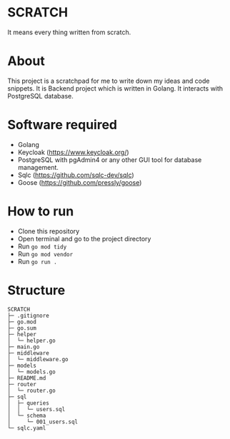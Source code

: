 # SCRATCH
It means every thing written from scratch.

# About
This project is a scratchpad for me to write down my ideas and code snippets.
It is Backend project which is written in Golang.
It interacts with PostgreSQL database.

# Software required
- Golang
- Keycloak (https://www.keycloak.org/)
- PostgreSQL with pgAdmin4 or any other GUI tool for database management.
- Sqlc (https://github.com/sqlc-dev/sqlc)
- Goose (https://github.com/pressly/goose)


# How to run
- Clone this repository
- Open terminal and go to the project directory
- Run `go mod tidy`
- Run `go mod vendor`
- Run `go run .`

# Structure

```
SCRATCH
├─ .gitignore
├─ go.mod
├─ go.sum
├─ helper
│  └─ helper.go
├─ main.go
├─ middleware
│  └─ middleware.go
├─ models
│  └─ models.go
├─ README.md
├─ router
│  └─ router.go
├─ sql
│  ├─ queries
│  │  └─ users.sql
│  └─ schema
│     └─ 001_users.sql
└─ sqlc.yaml

```